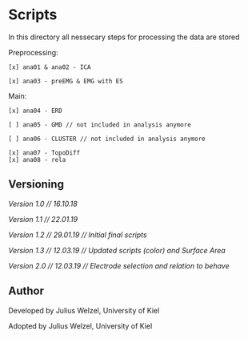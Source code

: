 # Scripts

In this directory all nessecary steps for processing the data are stored



Preprocessing:

    
	[x] ana01 & ana02 - ICA
    
	[x] ana03 - preEMG & EMG with ES
    


Main:

    
	[x] ana04 - ERD 
    
	[ ] ana05 - GMD // not included in analysis anymore
    
	[ ] ana06 - CLUSTER // not included in analysis anymore
    
	[x] ana07 - TopoDiff
    [x] ana08 - rela
    


## Versioning

<i>Version 1.0 // 16.10.18</i><br>

<i>Version 1.1 // 22.01.19</i><br>

<i>Version 1.2 // 29.01.19 // Initial final scripts</i><br>

<i>Version 1.3 // 12.03.19 // Updated scripts (color) and Surface Area</i>

<i>Version 2.0 // 12.03.19 // Electrode selection and relation to behave</i>



## Author
Developed by Julius Welzel, University of Kiel<br>

Adopted by Julius Welzel, University of Kiel


